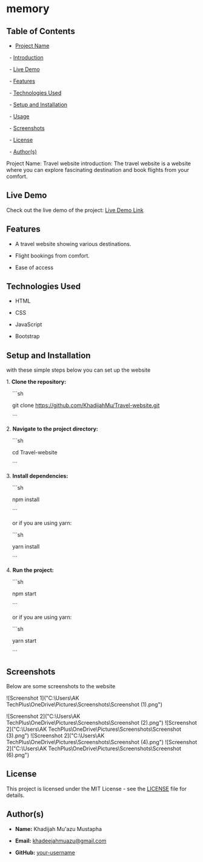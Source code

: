 # memory

## Table of Contents

- [Project Name](#project-name)

  - [Introduction](#introduction)

  - [Live Demo](#live-demo)

  - [Features](#features)

  - [Technologies Used](#technologies-used)

  - [Setup and Installation](#setup-and-installation)

  - [Usage](#usage)

  - [Screenshots](#screenshots)

  - [License](#license)

  - [Author(s)](#authors)

Project Name: Travel website
introduction: The travel website is a website where you can explore fascinating destination and book flights from your comfort.

## Live Demo

Check out the live demo of the project: [Live Demo Link](https://travel-website-khadijah.onrender.com)

## Features

- A travel website showing various destinations.

- Flight bookings from comfort.
- Ease of access

## Technologies Used

- HTML

- CSS

- JavaScript

- Bootstrap

## Setup and Installation
with these simple steps below you can set up the website

1\. **Clone the repository:**

    ```sh

    git clone https://github.com/KhadijahMu/Travel-website.git

    ```

2\. **Navigate to the project directory:**

    ```sh

    cd Travel-website

    ```

3\. **Install dependencies:**

    ```sh

    npm install

    ```

    or if you are using yarn:

    ```sh

    yarn install

    ```

4\. **Run the project:**

    ```sh

    npm start

    ```

    or if you are using yarn:

    ```sh

    yarn start

    ```

## Screenshots

Below are some screenshots to the website

![Screenshot 1]("C:\Users\AK TechPlus\OneDrive\Pictures\Screenshots\Screenshot (1).png")

![Screenshot 2]("C:\Users\AK TechPlus\OneDrive\Pictures\Screenshots\Screenshot (2).png")
![Screenshot 2]("C:\Users\AK TechPlus\OneDrive\Pictures\Screenshots\Screenshot (3).png")
![Screenshot 2]("C:\Users\AK TechPlus\OneDrive\Pictures\Screenshots\Screenshot (4).png")
![Screenshot 2]("C:\Users\AK TechPlus\OneDrive\Pictures\Screenshots\Screenshot (6).png")

## License

This project is licensed under the MIT License - see the [LICENSE](LICENSE) file for details.

## Author(s)


- **Name:** Khadijah Mu'azu Mustapha

- **Email:** khadeejahmuazu@gmail.com

- **GitHub:** [your-username](https://github.com/khadijahMu)


